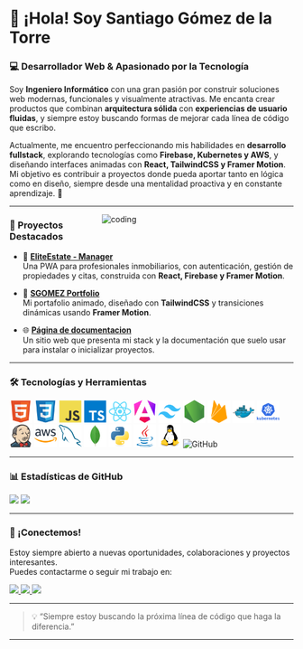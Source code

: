 # 👋 ¡Hola! Soy Santiago Gómez de la Torre

### 💻 Desarrollador Web & Apasionado por la Tecnología

Soy **Ingeniero Informático** con una gran pasión por construir soluciones web modernas, funcionales y visualmente atractivas. Me encanta crear productos que combinan **arquitectura sólida** con **experiencias de usuario fluidas**, y siempre estoy buscando formas de mejorar cada línea de código que escribo.

Actualmente, me encuentro perfeccionando mis habilidades en **desarrollo fullstack**, explorando tecnologías como **Firebase, Kubernetes y AWS**, y diseñando interfaces animadas con **React, TailwindCSS y Framer Motion**.  
Mi objetivo es contribuir a proyectos donde pueda aportar tanto en lógica como en diseño, siempre desde una mentalidad proactiva y en constante aprendizaje. 🚀

---

<img align="right" alt="coding" width="340" src="https://media.tenor.com/NOYF3f82b_gAAAAC/programmer.gif">

### 🚀 Proyectos Destacados

- 🎯 [**EliteEstate - Manager**](https://github.com/sgomez-dev/EliteEstate-Manager)  
  Una PWA para profesionales inmobiliarios, con autenticación, gestión de propiedades y citas, construida con **React, Firebase y Framer Motion**.

- 🧠 [**SGOMEZ Portfolio**](https://github.com/sgomez-dev/sgomez)  
  Mi portafolio animado, diseñado con **TailwindCSS** y transiciones dinámicas usando **Framer Motion**.

- 🌐 [**Página de documentacion**](https://github.com/sgomez-dev/docs)  
  Un sitio web que presenta mi stack y la documentación que suelo usar para instalar o inicializar proyectos.

---

### 🛠️ Tecnologías y Herramientas

<p align="left">
  <img src="https://raw.githubusercontent.com/devicons/devicon/master/icons/html5/html5-original.svg" width="40" title="HTML5" />
  <img src="https://raw.githubusercontent.com/devicons/devicon/master/icons/css3/css3-original.svg" width="40" title="CSS3" />
  <img src="https://raw.githubusercontent.com/devicons/devicon/master/icons/javascript/javascript-original.svg" width="40" title="JavaScript" />
  <img src="https://raw.githubusercontent.com/devicons/devicon/master/icons/typescript/typescript-original.svg" width="40" title="TypeScript" />
  <img src="https://raw.githubusercontent.com/devicons/devicon/master/icons/react/react-original.svg" width="40" title="React" />
  <img src="https://raw.githubusercontent.com/devicons/devicon/master/icons/angular/angular-original.svg" width="40" title="Angular" />
  <img src="https://raw.githubusercontent.com/devicons/devicon/master/icons/tailwindcss/tailwindcss-original.svg" width="40" title="TailwindCSS" />
  <img src="https://raw.githubusercontent.com/devicons/devicon/master/icons/nodejs/nodejs-original.svg" width="40" title="Node.js" />
  <img src="https://raw.githubusercontent.com/devicons/devicon/master/icons/firebase/firebase-plain.svg" width="40" title="Firebase" />
  <img src="https://raw.githubusercontent.com/devicons/devicon/master/icons/docker/docker-original.svg" width="40" title="Docker" />
  <img src="https://raw.githubusercontent.com/devicons/devicon/master/icons/kubernetes/kubernetes-plain-wordmark.svg" width="40" title="Kubernetes" />
  <img src="https://raw.githubusercontent.com/devops-workflow/jenkins-icons/master/icons/jenkins-logo-48x48.png" width="40" title="Jenkins" />
  <img src="https://raw.githubusercontent.com/devicons/devicon/master/icons/amazonwebservices/amazonwebservices-original-wordmark.svg" width="40" title="AWS" />
  <img src="https://raw.githubusercontent.com/devicons/devicon/master/icons/mysql/mysql-original.svg" width="40" title="MySQL" />
  <img src="https://raw.githubusercontent.com/devicons/devicon/master/icons/mongodb/mongodb-original.svg" width="40" title="MongoDB" />
  <img src="https://raw.githubusercontent.com/devicons/devicon/master/icons/python/python-original.svg" width="40" title="Python" />
  <img src="https://raw.githubusercontent.com/devicons/devicon/master/icons/java/java-original.svg" width="40" title="Java" />
  <img src="https://raw.githubusercontent.com/devicons/devicon/master/icons/linux/linux-original.svg" width="40" title="Linux" />
  <img src="https://raw.githubusercontent.com/jmnote/z-icons/master/svg/github.svg" width="40" title="GitHub" />
</p>

---

### 📊 Estadísticas de GitHub

<p align="left">
  <img src="https://github-readme-stats.vercel.app/api?username=sgomez-dev&show_icons=true&theme=radical" width="48%" />
  <img src="https://github-readme-stats.vercel.app/api/top-langs/?username=sgomez-dev&layout=compact&theme=radical" width="48%" />
</p>

---

### 🤝 ¡Conectemos!

Estoy siempre abierto a nuevas oportunidades, colaboraciones y proyectos interesantes.  
Puedes contactarme o seguir mi trabajo en:

<p align="left">
  <a href="https://linkedin.com/in/sgomez-dev" target="_blank">
    <img src="https://img.shields.io/badge/LinkedIn-blue?style=for-the-badge&logo=linkedin&logoColor=white" />
  </a>
  <a href="https://instagram.com/santigt1503" target="_blank">
    <img src="https://img.shields.io/badge/Instagram-E4405F?style=for-the-badge&logo=instagram&logoColor=white" />
  </a>
  <a href="https://fb.com/santi.gomez.568847" target="_blank">
    <img src="https://img.shields.io/badge/Facebook-1877F2?style=for-the-badge&logo=facebook&logoColor=white" />
  </a>
</p>

---

> 💡 “Siempre estoy buscando la próxima línea de código que haga la diferencia.”

---
